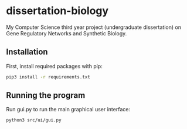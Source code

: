 # dissertation-biology

My Computer Science third year project (undergraduate dissertation) on Gene Regulatory Networks and Synthetic Biology.

## Installation

First, install required packages with pip:

```bash
pip3 install -r requirements.txt
```

## Running the program

Run gui.py to run the main graphical user interface:

```bash
python3 src/ui/gui.py
```
